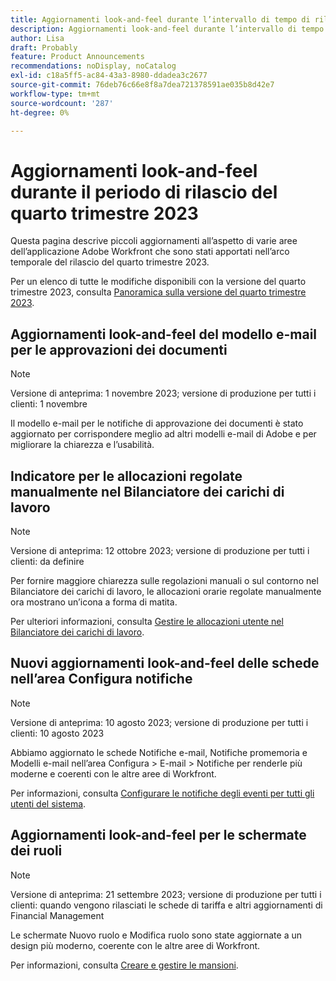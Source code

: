 ```yaml
---
title: Aggiornamenti look-and-feel durante l’intervallo di tempo di rilascio del quarto trimestre 2023
description: Aggiornamenti look-and-feel durante l’intervallo di tempo di rilascio del quarto trimestre 2023
author: Lisa
draft: Probably
feature: Product Announcements
recommendations: noDisplay, noCatalog
exl-id: c18a5ff5-ac84-43a3-8980-ddadea3c2677
source-git-commit: 76deb76c66e8f8a7dea721378591ae035b8d42e7
workflow-type: tm+mt
source-wordcount: '287'
ht-degree: 0%

---
```


# Aggiornamenti look-and-feel durante il periodo di rilascio del quarto trimestre 2023

Questa pagina descrive piccoli aggiornamenti all’aspetto di varie aree dell’applicazione Adobe Workfront che sono stati apportati nell’arco temporale del rilascio del quarto trimestre 2023.

Per un elenco di tutte le modifiche disponibili con la versione del quarto trimestre 2023, consulta [Panoramica sulla versione del quarto trimestre 2023](/help/quicksilver/product-announcements/product-releases/23-q4-release-activity/23-q4-release-overview.md).

## Aggiornamenti look-and-feel del modello e-mail per le approvazioni dei documenti

>[!NOTE]
>
>Versione di anteprima: 1 novembre 2023; versione di produzione per tutti i clienti: 1 novembre

Il modello e-mail per le notifiche di approvazione dei documenti è stato aggiornato per corrispondere meglio ad altri modelli e-mail di Adobe e per migliorare la chiarezza e l’usabilità.

## Indicatore per le allocazioni regolate manualmente nel Bilanciatore dei carichi di lavoro

>[!NOTE]
>
>Versione di anteprima: 12 ottobre 2023; versione di produzione per tutti i clienti: da definire

Per fornire maggiore chiarezza sulle regolazioni manuali o sul contorno nel Bilanciatore dei carichi di lavoro, le allocazioni orarie regolate manualmente ora mostrano un’icona a forma di matita.

Per ulteriori informazioni, consulta [Gestire le allocazioni utente nel Bilanciatore dei carichi di lavoro](/help/quicksilver/resource-mgmt/workload-balancer/manage-user-allocations-workload-balancer.md).

## Nuovi aggiornamenti look-and-feel delle schede nell’area Configura notifiche

>[!NOTE]
>
>Versione di anteprima: 10 agosto 2023; versione di produzione per tutti i clienti: 10 agosto 2023

Abbiamo aggiornato le schede Notifiche e-mail, Notifiche promemoria e Modelli e-mail nell’area Configura > E-mail > Notifiche per renderle più moderne e coerenti con le altre aree di Workfront.

Per informazioni, consulta [Configurare le notifiche degli eventi per tutti gli utenti del sistema](/help/quicksilver/administration-and-setup/manage-workfront/emails/configure-event-notifications-for-everyone-in-the-system.md).

## Aggiornamenti look-and-feel per le schermate dei ruoli

>[!NOTE]
>
>Versione di anteprima: 21 settembre 2023; versione di produzione per tutti i clienti: quando vengono rilasciati le schede di tariffa e altri aggiornamenti di Financial Management

Le schermate Nuovo ruolo e Modifica ruolo sono state aggiornate a un design più moderno, coerente con le altre aree di Workfront.

Per informazioni, consulta [Creare e gestire le mansioni](/help/quicksilver/administration-and-setup/set-up-workfront/organizational-setup/create-manage-job-roles.md).
